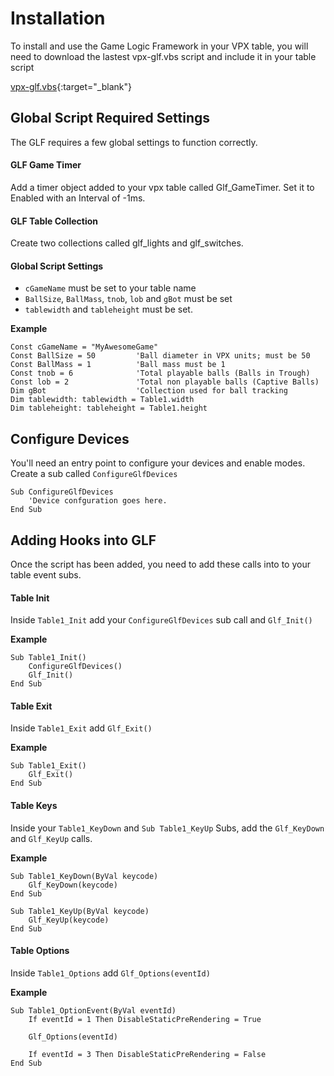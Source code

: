 # Installation

To install and use the Game Logic Framework in your VPX table, you will need to download the lastest vpx-glf.vbs script and include it in your table script

[vpx-glf.vbs](https://github.com/mpcarr/vpx-glf/raw/main/scripts/vpx-glf.vbs){:target="_blank"}

## Global Script Required Settings

The GLF requires a few global settings to function correctly. 

#### GLF Game Timer

Add a timer object added to your vpx table called Glf_GameTimer. Set it to Enabled with an Interval of -1ms.

#### GLF Table Collection

Create two collections called glf_lights and glf_switches.

#### Global Script Settings

 - ```cGameName``` must be set to your table name
 - ```BallSize```, ```BallMass```, ```tnob```, ```lob``` and ```gBot``` must be set
 - ```tablewidth``` and ```tableheight``` must be set.

**Example** 

```
Const cGameName = "MyAwesomeGame"
Const BallSize = 50			'Ball diameter in VPX units; must be 50
Const BallMass = 1			'Ball mass must be 1
Const tnob = 6              'Total playable balls (Balls in Trough)
Const lob = 2               'Total non playable balls (Captive Balls)
Dim gBot                    'Collection used for ball tracking
Dim tablewidth: tablewidth = Table1.width
Dim tableheight: tableheight = Table1.height

```

## Configure Devices

You'll need an entry point to configure your devices and enable modes. Create a sub called ```ConfigureGlfDevices```

```
Sub ConfigureGlfDevices
    'Device confguration goes here.
End Sub
```

## Adding Hooks into GLF

Once the script has been added, you need to add these calls into to your table event subs.

#### Table Init

Inside ```Table1_Init``` add your ```ConfigureGlfDevices``` sub call and ```Glf_Init()```

**Example**
```
Sub Table1_Init()
    ConfigureGlfDevices()
	Glf_Init()
End Sub
```

#### Table Exit

Inside ```Table1_Exit``` add ```Glf_Exit()```

**Example**
```
Sub Table1_Exit()
	Glf_Exit()
End Sub
```

#### Table Keys

Inside your ```Table1_KeyDown``` and ```Sub Table1_KeyUp``` Subs, add the ```Glf_KeyDown``` and ```Glf_KeyUp``` calls.

**Example**

```
Sub Table1_KeyDown(ByVal keycode)
    Glf_KeyDown(keycode)
End Sub

Sub Table1_KeyUp(ByVal keycode)
    Glf_KeyUp(keycode)
End Sub
```

#### Table Options

Inside ```Table1_Options``` add ```Glf_Options(eventId)```

**Example**

```
Sub Table1_OptionEvent(ByVal eventId)
    If eventId = 1 Then DisableStaticPreRendering = True

    Glf_Options(eventId)

    If eventId = 3 Then DisableStaticPreRendering = False
End Sub

```

